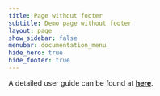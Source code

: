 ```yaml
---
title: Page without footer
subtitle: Demo page without footer
layout: page
show_sidebar: false
menubar: documentation_menu
hide_hero: true
hide_footer: true
---
```


A detailed user guide can be found at **[here](https://www.kth.se/files/view/markidis/5846cba0a4ba671c5d0bfb2d/ee_pdc_course_project_report_v.pdf)**.
